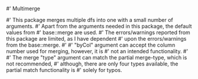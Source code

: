 #' Multimerge

#' This package merges multiple dfs into one with a small number of arguments.
#' Apart from the arguments needed in this package, the default values from 
#' base::merge are used. 
#' The errors/warnings reported from this package are limited, as I have dependent
#' upon the errors/warnings from the base::merge.
#' 
#' "byCol" argument can accept the column number used for merging, however, it is
#' not an intended functionality. 
#' 
#' The merge "type" argument can match the partial merge-type, which is not recommended, 
#' although, there are only four types available, the partial match functionality is 
#' solely for typos.
